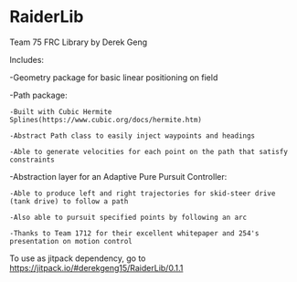 # RaiderLib
Team 75 FRC Library
by Derek Geng

Includes:

  -Geometry package for basic linear positioning on field
  
  -Path package:
  
    -Built with Cubic Hermite Splines(https://www.cubic.org/docs/hermite.htm)
    
    -Abstract Path class to easily inject waypoints and headings
    
    -Able to generate velocities for each point on the path that satisfy constraints
    
  -Abstraction layer for an Adaptive Pure Pursuit Controller:
  
    -Able to produce left and right trajectories for skid-steer drive (tank drive) to follow a path
    
    -Also able to pursuit specified points by following an arc
    
    -Thanks to Team 1712 for their excellent whitepaper and 254's presentation on motion control
    
To use as jitpack dependency, go to https://jitpack.io/#derekgeng15/RaiderLib/0.1.1
